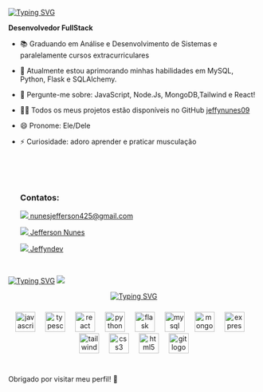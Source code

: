 
[![Typing SVG](https://readme-typing-svg.demolab.com?font=Fira+Code&weight=600&size=30&pause=1000&color=1F6D90&width=435&lines=Ola+Sou+Jefferson+Nunes)](https://git.io/typing-svg)


  **Desenvolvedor FullStack**
  
- 📚 Graduando em Análise e Desenvolvimento de Sistemas e paralelamente cursos extracurriculares
- 🌱 Atualmente estou aprimorando minhas habilidades em MySQL, Python, Flask e SQLAlchemy.
- 💬 Pergunte-me sobre: JavaScript, Node.Js, MongoDB,Tailwind e React!
- 👩‍💻 Todos os meus projetos estão disponíveis no GitHub <a href="https://github.com/jeffynunes09?tab=repositories" target="_blank" > jeffynunes09</a>
- 😄 Pronome: Ele/Dele
- ⚡ Curiosidade: adoro aprender e praticar musculação
   <br>
  <br>
   
  </div>
  <br>
  <br>
  <h3> Contatos: </h3>
  
  <a href="mailto:nunesjefferson425@gmail.com"> <img src="https://img.shields.io/badge/Gmail-D14836?style=for-the-badge&logo=gmail&logoColor=white"/> </a> 
   [nunesjefferson425@gmail.com](mailto:nunesjefferson425@gmail.com)

  <a href="www.linkedin.com/in/jefferson-nunes-da-silva-dev/" target="_blank"> <img src="https://img.shields.io/badge/LinkedIn-0077B5?style=for-the-badge&logo=linkedin&logoColor=white"/> </a> 
   [Jefferson Nunes](www.linkedin.com/in/jefferson-nunes-da-silva-dev)

  <a href="[https://www.linkedin.com/in/carolina-dornas/](https://www.instagram.com/jeffyndev/)" target="_blank"> <img src="https://img.shields.io/badge/instagram-8134af?style=for-the-badge&logo=instagram&logoColor=white%22"> </a> 
   [Jeffyndev](https://www.instagram.com/jeffyndev/)

  <br>
<a href="https://portifolio-vert-one.vercel.app/#about?fbclid=PAZXh0bgNhZW0CMTEAAaaF4AbpZtjN69brKAm9sGFj7SmAtUxwUGRXbT1K52wBgmgceBg0PFQuauo_aem_QevDB7nsZzQRl8iLl_rZzw "><img src="https://readme-typing-svg.demolab.com?font=Fira+Code&weight=600&size=30&pause=1000&color=1F6D90&width=435&lines=Veja+meu+Portf%C3%B3lio%3A" alt="Typing SVG" /></a>
  <a href="https://portifolio-vert-one.vercel.app"><img src="https://github.com/jeffynunes09/fot/blob/main/WhatsApp%20Image%202024-07-21%20at%2012.59.56.jpeg?raw=true" /></a>
 
  <div align="center">

 
  
    
 [![Typing SVG](https://readme-typing-svg.demolab.com?font=Fira+Code&weight=600&size=30&pause=1000&color=1F6D90&width=435&lines=Tecnologias+que+uso+%3A)](https://git.io/typing-svg)

###

<div align="CENTER">
  <img src="https://cdn.jsdelivr.net/gh/devicons/devicon/icons/javascript/javascript-original.svg" height="40" alt="javascript logo"  />
  <img width="12" />
  <img src="https://cdn.jsdelivr.net/gh/devicons/devicon/icons/typescript/typescript-original.svg" height="40" alt="typescript logo"  />
  <img width="12" />
  <img src="https://cdn.jsdelivr.net/gh/devicons/devicon/icons/react/react-original.svg" height="40" alt="react logo"  />
  <img width="12" />
  <img src="https://cdn.jsdelivr.net/gh/devicons/devicon/icons/python/python-original.svg" height="40" alt="python logo"  />
  <img width="12" />
  <img src="https://cdn.jsdelivr.net/gh/devicons/devicon/icons/flask/flask-original.svg" height="40" alt="flask logo"  />
  <img width="12" />
  <img src="https://cdn.jsdelivr.net/gh/devicons/devicon/icons/mysql/mysql-original.svg" height="40" alt="mysql logo"  />
  <img width="12" />
  <img src="https://cdn.jsdelivr.net/gh/devicons/devicon/icons/mongodb/mongodb-original.svg" height="40" alt="mongodb logo"  />
  <img width="12" />
  <img src="https://cdn.jsdelivr.net/gh/devicons/devicon/icons/express/express-original.svg" height="40" alt="express logo"  />
  <img width="12" />
  <img src="https://cdn.jsdelivr.net/gh/devicons/devicon/icons/tailwindcss/tailwindcss-original-wordmark.svg" height="40" alt="tailwindcss logo"  />
  <img width="12" />
  <img src="https://cdn.jsdelivr.net/gh/devicons/devicon/icons/css3/css3-original.svg" height="40" alt="css3 logo"  />
  <img width="12" />
  <img src="https://cdn.jsdelivr.net/gh/devicons/devicon/icons/html5/html5-original.svg" height="40" alt="html5 logo"  />
  <img width="12" />
  <img src="https://cdn.jsdelivr.net/gh/devicons/devicon/icons/git/git-original.svg" height="40" alt="git logo"  />
</div>

###
  
 
  
  </div>

  <br>
Obrigado por visitar meu perfil! 🚀
